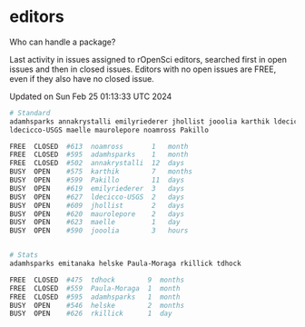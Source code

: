 # editors

Who can handle a package?

Last activity in issues assigned to rOpenSci editors, searched first in open
issues and then in closed issues. Editors with no open issues are FREE, even if
they also have no closed issue.


Updated on Sun Feb 25 01:13:33 UTC 2024

```bash
# Standard
adamhsparks annakrystalli emilyriederer jhollist jooolia karthik ldecicco
ldecicco-USGS maelle maurolepore noamross Pakillo

FREE  CLOSED  #613  noamross       1   month
FREE  CLOSED  #595  adamhsparks    1   month
FREE  CLOSED  #502  annakrystalli  12  days
BUSY  OPEN    #575  karthik        7   months
BUSY  OPEN    #599  Pakillo        11  days
BUSY  OPEN    #619  emilyriederer  3   days
BUSY  OPEN    #627  ldecicco-USGS  2   days
BUSY  OPEN    #609  jhollist       2   days
BUSY  OPEN    #620  maurolepore    2   days
BUSY  OPEN    #623  maelle         1   day
BUSY  OPEN    #590  jooolia        3   hours


# Stats
adamhsparks emitanaka helske Paula-Moraga rkillick tdhock

FREE  CLOSED  #475  tdhock        9  months
FREE  CLOSED  #559  Paula-Moraga  1  month
FREE  CLOSED  #595  adamhsparks   1  month
BUSY  OPEN    #546  helske        2  months
BUSY  OPEN    #626  rkillick      1  day
```
